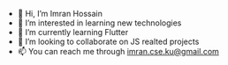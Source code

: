 - 👋 Hi, I’m Imran Hossain
- 👀 I’m interested in learning new technologies
- 🌱 I’m currently learning Flutter
- 💞️ I’m looking to collaborate on JS realted projects
- 📫 You can reach me through imran.cse.ku@gmail.com

<!---
Imran-cse/Imran-cse is a ✨ special ✨ repository because its `README.md` (this file) appears on your GitHub profile.
You can click the Preview link to take a look at your changes.
--->
